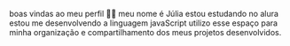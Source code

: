 
boas vindas ao meu perfil 🍒💙
meu nome é Júlia 
estou estudando no alura estou me desenvolvendo a linguagem javaScript
utilizo esse espaço para minha organização e compartilhamento dos meus projetos desenvolvidos.
